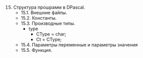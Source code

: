 15. Структура прошрамм в DPascal.
    + 15.1. Внешние файлы.
    + 15.2. Константы.
    + 15.3. Производные типы.
        + type 
            + CType = char;
            + Ct = CType;
    + 15.4. Параметры переменные и параметры значения
    + 15.5. Функция.

